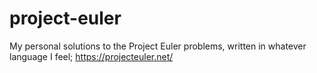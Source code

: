 # project-euler
My personal solutions to the Project Euler problems, written in whatever language I feel; https://projecteuler.net/
